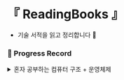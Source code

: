 # 『 ReadingBooks 』

- 기술 서적을 읽고 정리합니다 📖

### 📍 Progress Record

<details>
<summary> 혼자 공부하는 컴퓨터 구조 + 운영체제 </summary>

| 1️⃣ | 혼자 공부하는 컴퓨터 구조 + 운영체제                                                                                          |
|:---:|----------------------------------------------------------------------------------------------------------------|
| 1강  | [컴퓨터 구조를 알아야 하는 이유](https://github.com/yunji1201/ReadingBooks/blob/main/computer/1_컴퓨터학습이유.md)                 |
| 2강  | [컴퓨터 구조의 큰 그림](https://github.com/yunji1201/ReadingBooks/blob/main/computer/2_컴퓨터구조.md)                        |
| 3강  | [컴퓨터의 핵심 부품](https://github.com/yunji1201/ReadingBooks/blob/main/computer/3_컴퓨터핵심부품.md)                        |
| 4강  | [0과 1로 숫자를 표현하는 방법](https://github.com/yunji1201/ReadingBooks/blob/main/computer/4_0과1로숫자표현.md)                |
| 5강  | [0과 1로 문자를 표현하는 방법](https://github.com/yunji1201/ReadingBooks/blob/main/computer/5_0과1로문자표현.md)                |
| 6강  | [소스코드와 명령어](https://github.com/yunji1201/ReadingBooks/blob/main/computer/6_소스코드와명령어.md)                        |
| 7강  | [명령어의 구조와 주소 지정 방식](https://github.com/yunji1201/ReadingBooks/blob/main/computer/7_명령어구조와주소지정방식.md)            |
| 8강  | [C언어의 컴파일 과정](https://github.com/yunji1201/ReadingBooks/blob/main/computer/8_C언어의컴파일과정.md)                     |
| 9강  | [CPU의 내부 구성 - ALU와 제어장치](https://github.com/yunji1201/ReadingBooks/blob/main/computer/9_ALU와제어장치.md)           |
| 10강 | [CPU의 내부 구성 - 레지스터](https://github.com/yunji1201/ReadingBooks/blob/main/computer/10_레지스터.md)                   |
| 11강 | [명령어 사이클과 인터럽트](https://github.com/yunji1201/ReadingBooks/blob/main/computer/11_명령어사이클과인터럽트.md)                |
| 12강 | [빠른 CPU를 위한 설계 기법](https://github.com/yunji1201/ReadingBooks/blob/main/computer/12_빠른CPU설계기법.md)               |
| 13강 | [명령어 병렬 처리 기법](https://github.com/yunji1201/ReadingBooks/blob/main/computer/13_명령어병렬처리기법.md)                   |
| 14강 | [명령어 집합 구조, CISC와 RISC](https://github.com/yunji1201/ReadingBooks/blob/main/computer/14_명령어집합구조.md)            |
| 15강 | [RAM의 특성과 종류](https://github.com/yunji1201/ReadingBooks/blob/main/computer/15_RAM특성과종류.md)                     |
| 16강 | [메모리의 주소 공간-물리 주소와 논리 주소](https://github.com/yunji1201/ReadingBooks/blob/main/computer/16_메모리주소공간.md)          |
| 17강 | [캐시 메모리](https://github.com/yunji1201/ReadingBooks/blob/main/computer/17_캐시메모리.md)                             |
| 18강 | [다양한 보조기억장치 (하드 디스크와 플래시 메모리)](https://github.com/yunji1201/ReadingBooks/blob/main/computer/18_하드디스크와플래시메모리.md) |
| 19강 | [RAID의 정의와 종류](https://github.com/yunji1201/ReadingBooks/blob/main/computer/19_RAID정의와종류.md)                   |
| 20강 | [장치 컨트롤러와 장치 드라이버](https://github.com/yunji1201/ReadingBooks/blob/main/computer/20_장치컨트롤러와장치드라이버.md)           |
| 21강 | [다양한 입출력 방법](https://github.com/yunji1201/ReadingBooks/blob/main/computer/21_다양한입출력방법.md)                      |
| 22강 | [레지스터를 직접 조작하며 입출력 해보기](https://github.com/yunji1201/ReadingBooks/blob/main/computer/22_레지스터를조작해서입출력하기.md)     |
| 23강 | [운영체제를 알아야 하는 이유](https://github.com/yunji1201/ReadingBooks/blob/main/computer/23_운영체제알아야하는이유.md)              |
| 24강 | [운영체제의 큰 그림](https://github.com/yunji1201/ReadingBooks/blob/main/computer/24_운영체제큰그림.md)                       |
| 25강 | [시스템 호출(system call) 직접 관찰하기](https://github.com/yunji1201/ReadingBooks/blob/main/computer/25_시스템호출관찰.md)      |
| 26강 | [프로세스 개요](https://github.com/yunji1201/ReadingBooks/blob/main/computer/26_프로세스개요.md)                           |
| 27강 | [프로세스 상태와 계층 구조](https://github.com/yunji1201/ReadingBooks/blob/main/computer/27_프로세스상태와계층구조.md)               |
| 28강 | [스레드](https://github.com/yunji1201/ReadingBooks/blob/main/computer/28_스레드.md)                                  |
| 29강 | [파이썬 코드로 프로세스 확인](https://github.com/yunji1201/ReadingBooks/blob/main/computer/29_파이썬코드로프로세스확인.md)             |
| 30강 | [파이썬 코드로 스레드 확인](https://github.com/yunji1201/ReadingBooks/blob/main/computer/30_파이썬코드로스레드확인.md)               |
| 31강 | [CPU 스케줄링 개요](https://github.com/yunji1201/ReadingBooks/blob/main/computer/31_CPU스케줄링_개요.md)                   |
| 32강 | [CPU 스케줄링 알고리즘](https://github.com/yunji1201/ReadingBooks/blob/main/computer/32_CPU스케줄링_알고리즘.md)               |

</details>
